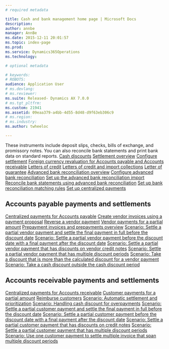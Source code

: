 ```yaml
---
# required metadata

title: Cash and bank management home page | Microsoft Docs
description: 
author: annbe
manager: AnnBe
ms.date: 2015-12-11 20:01:57
ms.topic: index-page
ms.prod: 
ms.service: Dynamics365Operations
ms.technology: 

# optional metadata

# keywords: 
# ROBOTS: 
audience: Application User
# ms.devlang: 
# ms.reviewer: 
ms.suite: Released- Dynamics AX 7.0.0
# ms.tgt_pltfrm: 
ms.custom: 21941
ms.assetid: 09eaa379-a4bb-4d55-8d48-d9f63eb306c9
# ms.region: 
# ms.industry: 
ms.author: twheeloc

---
```


These instruments include deposit slips, checks, bills of exchange, and promissory notes. You can also reconcile bank statements and print bank data on standard reports. [Cash discounts](http://ax.help.dynamics.com/en/wiki/cash-discounts/) [Settlement overview](http://ax.help.dynamics.com/en/wiki/settlement-overview/) [Configure settlement](http://ax.help.dynamics.com/en/wiki/configure-settlement/) [Foreign currency revaluation for Accounts payable and Accounts receivable](http://ax.help.dynamics.com/en/wiki/foreign-currency-revaluation-for-accounts-payable-and-accounts-receivable/) [Letters of credit](http://ax.help.dynamics.com/en/wiki/about-letters-of-credit/) [Letters of credit and import collections](http://ax.help.dynamics.com/en/wiki/about-letters-of-credit-and-import-collections/) [Letter of guarantee](http://ax.help.dynamics.com/en/wiki/letters-of-guarantee/) [Advanced bank reconciliation overview](http://ax.help.dynamics.com/en/wiki/advanced-bank-reconciliation-overview/) [Configure advanced bank reconciliation](http://ax.help.dynamics.com/en/wiki/configure-advanced-bank-reconciliation/) [Set up the advanced bank reconciliation import](http://ax.help.dynamics.com/en/wiki/set-up-the-advanced-bank-reconciliation-import-process/) [Reconcile bank statements using advanced bank reconciliation](http://ax.help.dynamics.com/en/wiki/reconcile-bank-statements-using-advanced-bank-reconciliation/) [Set up bank reconciliation matching rules](http://ax.help.dynamics.com/en/wiki/set-up-bank-reconciliation-matching-rules/) [Set up centralized payments](http://ax.help.dynamics.com/en/wiki/set-up-centralized-payments/)

Accounts payable payments and settlements
-----------------------------------------

[Centralized payments for Accounts payable](http://ax.help.dynamics.com/en/wiki/centralized-payments-for-accounts-payable/) [Create vendor invoices using a payment proposal](http://ax.help.dynamics.com/en/wiki/create-vendor-payments-using-a-payment-proposal/) [Reverse a vendor payment](http://ax.help.dynamics.com/en/wiki/reverse-a-vendor-payment/) [Vendor payments for a partial amount](http://ax.help.dynamics.com/en/wiki/vendor-payments-for-a-partial-amount/) [Prepayment invoices and prepayments overview](http://ax.help.dynamics.com/en/wiki/prepayments-invoices-vs-prepayments/) [Scenario: Settle a partial vendor payment and settle the final payment in full before the discount date](http://ax.help.dynamics.com/en/wiki/scenario-settle-a-partial-vendor-payment-and-settle-the-final-payment-in-full-before-the-discount-date/) [Scenario: Settle a partial vendor payment before the discount date with a final payment after the discount date](http://ax.help.dynamics.com/en/wiki/scenario-settle-a-partial-vendor-payment-before-the-discount-date-with-a-final-payment-after-the-discount-date/) [Scenario: Settle a partial vendor payment that has discounts on vendor credit notes](http://ax.help.dynamics.com/en/wiki/scenario-settle-a-partial-vendor-payment-that-has-discounts-on-vendor-credit-notes/) [Scenario: Settle a partial vendor payment that has multiple discount periods](http://ax.help.dynamics.com/en/wiki/scenario-settle-a-partial-vendor-payment-that-has-multiple-discount-periods/) [Scenario: Take a discount that is more than the calculated discount for a vendor payment](http://ax.help.dynamics.com/en/wiki/scenario-take-a-discount-that-is-more-than-the-calculated-discount-for-a-vendor-payment/) [Scenario: Take a cash discount outside the cash discount period](http://ax.help.dynamics.com/en/wiki/take-a-cash-discount-outside-the-cash-discount-timeframe/)

Accounts receivable payments and settlements
--------------------------------------------

[Centralized payments for Accounts receivable](http://ax.help.dynamics.com/en/wiki/centralized-payments-for-accounts-receivable/) [Customer payments for a partial amount](http://ax.help.dynamics.com/en/wiki/customer-payments-for-a-partial-amount/) [Reimburse customers](http://ax.help.dynamics.com/en/wiki/reimburse-customers/) [Scenario: Automatic settlement and prioritization](http://ax.help.dynamics.com/en/wiki/scenario-automatic-settlement-and-prioritization/) [Scenario: Handling cash discount for overpayments](http://ax.help.dynamics.com/en/wiki/scenario-cash-discount-handling-for-overpayments/) [Scenario: Settle a partial customer payment and settle the final payment in full before the discount date](http://ax.help.dynamics.com/en/wiki/scenario-settle-a-partial-customer-payment-and-settle-the-final-payment-in-full-before-the-discount-date/) [Scenario: Settle a partial customer payment before the discount date with a final payment after the discount date](http://ax.help.dynamics.com/en/wiki/scenario-settle-a-partial-customer-payment-before-the-discount-date-with-a-final-payment-after-the-discount-date/) [Scenario: Settle a partial customer payment that has discounts on credit notes](http://ax.help.dynamics.com/en/wiki/scenario-settle-a-partial-customer-payment-that-has-discounts-on-credit-notes/) [Scenario: Settle a partial customer payment that has multiple discount periods](http://ax.help.dynamics.com/en/wiki/scenario-settle-a-partial-customer-payment-that-has-multiple-discount-periods/) [Scenario: Use one customer payment to settle multiple invoice that span multiple discount periods](http://ax.help.dynamics.com/en/wiki/scenario-use-one-customer-payment-to-settle-multiple-invoices-that-span-multiple-discount-periods/)        

